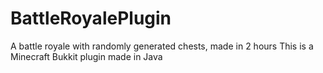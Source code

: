 # BattleRoyalePlugin
A battle royale with randomly generated chests, made in 2 hours
This is a Minecraft Bukkit plugin made in Java

